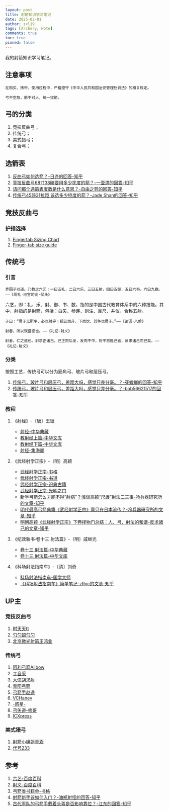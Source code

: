 ```yaml
---
layout: post
title: 射箭知识学习笔记
date: 2025-02-01
author: zxl19
tags: [Archery, Note]
comments: true
toc: true
pinned: false
---
```


我的射箭知识学习笔记。

<!-- more -->

## 注意事项

```text
在购买、携带、使用过程中，严格遵守《中华人民共和国治安管理处罚法》的相关规定。
```

```text
弓不空放，箭不对人，统一拔箭。
```

## 弓的分类

1. 竞技反曲弓；
2. 传统弓；
3. 美式猎弓；
4. 复合弓；

## 选箭表

1. [反曲弓如何选箭？-日尧的回答-知乎](https://www.zhihu.com/question/507707677/answer/2281750773)
2. [竞技反曲弓68寸38磅要用多少扰度的箭？-一壶漂的回答-知乎](https://www.zhihu.com/question/283506323/answer/431881848)
3. [请问那个选箭表度数是什么意思？-自由之羿的回答-知乎](https://www.zhihu.com/question/287683606/answer/456575365)
4. [传统弓45磅31拉距 该选多少挠度的箭？-Jade Shan的回答-知乎](https://www.zhihu.com/question/599731788/answer/3018485354)

## 竞技反曲弓

### 护指选择

1. [Fingertab Sizing Chart](https://fivics-usa.com/pages/fingertab-sizing-chart)
2. [Finger-tab size guide](https://assets.sportstg.com/assets/console/document/documents/4DF32173-E432-F1B6-3F232A46A7FC5D60.pdf)

## 传统弓

### 引言

```text
养国子以道。乃教之六艺：一曰五礼，二曰六乐，三曰五射，四曰五御，五曰六书，六曰九数。——《周礼·地官司徒·保氏》
```

六艺，即：礼、乐、射、御、书、数，指的是中国古代教育体系中的六种技能。其中，射指的是射箭，包括：白矢、参连、剡注、襄尺、井仪，合称五射。

```text
子曰：“君子无所争，必也射乎！揖让而升，下而饮，其争也君子。”——《论语·八佾》
```

```text
射者，所以观盛德也。——《礼记·射义》
```

```text
射者，仁之道也。射求正诸己，己正而后发，发而不中，则不怨胜己者，反求诸己而已矣。——《礼记·射义》
```

### 分类

按照工艺，传统弓可以分为筋角弓、玻片弓和层压弓。

1. [传统弓，玻片弓和层压弓，差距大吗，感觉只差分毫。？-死螳螂的回答-知乎](https://www.zhihu.com/question/308668539/answer/581619355)
2. [传统弓，玻片弓和层压弓，差距大吗，感觉只差分毫。？-bob56621517的回答-知乎](https://www.zhihu.com/question/308668539/answer/570839030)

### 教程

1. 《射经》-〔唐〕王琚

    - [射经-中华典藏](https://www.zhonghuadiancang.com/xueshuzaji/14055/)
    - [教射经上篇-中华文库](https://www.zhonghuashu.com/wiki/%E6%95%99%E5%B0%84%E7%B6%93%E4%B8%8A%E7%AF%87)
    - [教射经下篇-中华文库](https://www.zhonghuashu.com/wiki/%E6%95%99%E5%B0%84%E7%B6%93%E4%B8%8B%E7%AF%87)
    - [射经-集海阁](https://jihaige.com/xueshuzaji-3qfmsghx-187467.html)

2. 《武经射学正宗》-〔明〕高颖

    - [武经射学正宗-书格](https://www.shuge.org/view/wu_jing_she_xue_zheng_zong/)
    - [武经射学正宗-书道](https://shd.org.cn/book/show/63)
    - [武经射学正宗-识典古籍](https://www.shidianguji.com/ens/book/SDZJ0319)
    - [武经射学正宗-光明之门](http://www.gmzm.org/?gujitushu/wujingshexuezhengzong.html)
    - [新学弓箭怎么才能不得“射病”？浅谈高颖“尺蠖”射法二三事-冷兵器研究所的文章-知乎](https://zhuanlan.zhihu.com/p/29953757)
    - [明代最高弓箭典籍《武经射学正宗》竟只在日本流传？-冷兵器研究所的文章-知乎](https://zhuanlan.zhihu.com/p/28577564)
    - [明朝高颖《武经射学正宗》下卷择物门总结：人、弓、射法的和谐-反求诸己的文章-知乎](https://zhuanlan.zhihu.com/p/16522223707)

3. 《纪效新书·卷十三 射法篇》-〔明〕戚继光

    - [卷十三 射法篇-中华典藏](https://www.diancang.xyz/xueshuzaji/jixiaoxinshu/8308.html)
    - [卷十三 射法篇-中华文库](https://www.zhonghuashu.com/wiki/%E7%B4%80%E6%95%88%E6%96%B0%E6%9B%B8/%E5%8D%B7%E5%8D%81%E4%B8%89)

4. 《科场射法指南车》-〔清〕刘奇

    - [科场射法指南车-国学大师](https://www.guoxuedashi.net/shumu/1973341zm.html)
    - [《科场射法指南车》简单笔记-zRoc的文章-知乎](https://zhuanlan.zhihu.com/p/307349881)

## UP主

### 竞技反曲弓

1. [时天天tt](https://space.bilibili.com/3546387704712130)
2. [勺勺韶勺勺](https://space.bilibili.com/19945470)
3. [北京微光射箭王鸿业](https://space.bilibili.com/514874654)

### 传统弓

1. [阿利弓箭Alibow](https://space.bilibili.com/701148866)
2. [丁音采](https://space.bilibili.com/1804149936)
3. [大侠胡求射](https://space.bilibili.com/3546582528035568)
4. [青阳弓箭](https://space.bilibili.com/355492652)
5. [弓箭手赵遥](https://space.bilibili.com/3494363858471137)
6. [VCHanev](https://space.bilibili.com/95462644)
7. [-惑星-](https://space.bilibili.com/616639888)
8. [弓矢道-修哥](https://space.bilibili.com/518409910)
9. [ICXpress](https://space.bilibili.com/23660435)

### 美式猎弓

1. [射箭小姐姐青涵](https://space.bilibili.com/34431287)
2. [代号233](https://space.bilibili.com/4716729)

## 参考

1. [六艺-百度百科](https://baike.baidu.com/item/%E5%85%AD%E8%89%BA/238715)
2. [射义-百度百科](https://baike.baidu.com/item/%E5%B0%84%E4%B9%89/4308927)
3. [弓箭类书籍单-书格](https://www.shuge.org/meet/topic/13537/)
4. [射箭新手该如何入门？-油瓶射怪的回答-知乎](https://www.zhihu.com/question/39720596/answer/3566794145)
5. [古代军队的弓箭手戴着头盔是否影响靠位？-江东的回答-知乎](https://www.zhihu.com/question/593074125/answer/2971291230)
